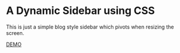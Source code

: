 # A Dynamic Sidebar using CSS

This is just a simple blog style sidebar which pivots when resizing the screen.

[DEMO](http://seansam.github.io/sidebarsite/)
